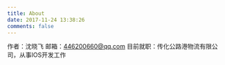 ```yaml
---
title: About
date: 2017-11-24 13:38:26
comments: false
---
```


作者：沈晓飞
邮箱：446200660@qq.com
目前就职：传化公路港物流有限公司，从事IOS开发工作
